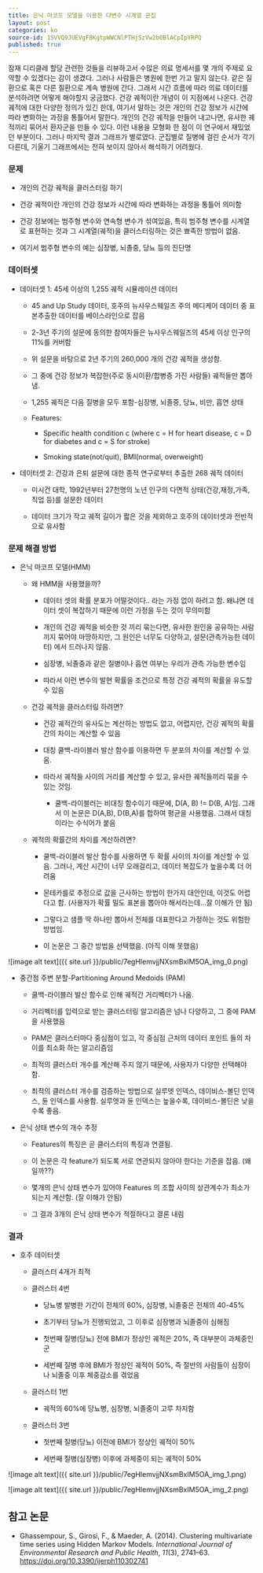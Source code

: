```yaml
---
title: 은닉 마코프 모델을 이용한 다변수 시계열 군집
layout: post
categories: ko
source-id: 15VVQ9JUEVgFBKgtpWWCNlPTHjSzVw2b0BlACpIpYRPQ
published: true
---
```

잠재 디리클레 할당 관련한 것들을 리뷰하고서 수많은 의료 명세서를 몇 개의 주제로 요약할 수 있겠다는 감이 생겼다. 그러나 사람들은 병원에 한번 가고 말지 않는다. 같은 질환으로 혹은 다른 질환으로 계속 병원에 간다. 그래서 시간 흐름에 따라 의료 데이터를 분석하려면 어떻게 해야할지 궁금했다. 건강 궤적이란 개념이 이 지점에서 나온다. 건강 궤적에 대한 다양한 정의가 있긴 한데, 여기서 말하는 것은 개인의 건강 정보가 시간에 따라 변화하는 과정을 통틀어서 말한다. 개인의 건강 궤적을 만들어 내고나면, 유사한 궤적끼리 묶어서 환자군을 만들 수 있다. 이런 내용을 모형화 한 점이 이 연구에서 재밌었던 부분이다. 그러나 마지막 결과 그래프가 별로였다. 군집별로 질병에 걸린 순서가 각기 다른데, 기울기 그래프에서는 전혀 보이지 않아서 해석하기 어려웠다.

### 문제

* 개인의 건강 궤적을 클러스터링 하기

* 건강 궤적이란 개인의 건강 정보가 시간에 따라 변화하는 과정을 통틀어 의미함

* 건강 정보에는 범주형 변수와 연속형 변수가 섞여있음, 특히 범주형 변수를 시계열로 표현하는 것과 그 시계열(궤적)을 클러스터링하는 것은 뾰족한 방법이 없음.

* 여기서 범주형 변수의 예는 심장병, 뇌졸중, 당뇨 등의 진단명

### 데이터셋

* 데이터셋 1: 45세 이상의 1,255 궤적 시뮬레이션 데이터

    * 45 and Up Study 데이터, 호주의 뉴사우스웨일즈 주의 메디케어 데이터 중 표본추출한 데이터를 베이스라인으로 잡음 

    * 2-3년 주기의 설문에 동의한 참여자들은 뉴사우스웨일즈의 45세 이상 인구의 11%를 커버함 

    * 위 설문을 바탕으로 2년 주기의 260,000 개의 건강 궤적을 생성함.

    * 그 중에 건강 정보가 복잡한(주로 동시이환/합병증 가진 사람들) 궤적들만 뽑아냄.

    * 1,255 궤적은 다음 질병을 모두 포함-심장병, 뇌졸중, 당뇨, 비만, 흡연 상태

    * Features:

        * Specific health condition c (where c = H for heart disease, c = D for diabetes and c = S for stroke)

        * Smoking state(not/quit), BMI(normal, overweight)

* 데이터셋 2: 건강과 은퇴 설문에 대한 종적 연구로부터 추출한 268 궤적 데이터 

    * 미시건 대학, 1992년부터 27천명의 노년 인구의 다면적 상태(건강,재정,가족,직업 등)를 설문한 데이터

    * 데이터 크기가 작고 궤적 길이가 짧은 것을 제외하고 호주의 데이터셋과 전반적으로 유사함

### 문제 해결 방법

* 은닉 마코프 모델(HMM)

    * 왜 HMM을 사용했을까?

        * 데이터 셋의 확률 분포가 어떨것이다.. 라는 가정 없이 하려고 함. 왜냐면 데이터 셋이 복잡하기 때문에 이런 가정을 두는 것이 무의미함

        * 개인의 건강 궤적을 비슷한 것 끼리 묶는다면, 유사한 원인을 공유하는 사람끼지 묶어야 마땅하지만, 그 원인은 너무도 다양하고, 설문(관측가능한 데이터) 에서 드러나지 않음. 

        * 심장병, 뇌졸중과 같은 질병이나 흡연 여부는 우리가 관측 가능한 변수임

        * 따라서 이런 변수의 발현 확률을 조건으로 특정 건강 궤적의 확률을 유도할 수 있음

    * 건강 궤적을 클러스터링 하려면?

        * 건강 궤적간의 유사도는 계산하는 방법도 없고, 어렵지만, 건강 궤적의 확률간의 차이는 계산할 수 있음

        * 대칭 쿨백-라이블러 발산 함수를 이용하면 두 분포의 차이를 계산할 수 있음. 

        * 따라서 궤적들 사이의 거리를 계산할 수 있고, 유사한 궤적들끼리 묶을 수 있는 것임.

            * 쿨백-라이블러는 비대칭 함수이기 때문에, D(A, B) != D(B, A)임. 그래서 이 논문은 D(A,B), D(B,A)를 합하여 평균을 사용했음. 그래서 대칭이라는 수식어가 붙음

    * 궤적의 확률간의 차이를 계산하려면?

        * 쿨백-라이블러 발산 함수를 사용하면 두 확률 사이의 차이를 계산할 수 있음. 그러나, 계산 시간이 너무 오래걸리고, 데이터 복잡도가 높을수록 더 어려움

        * 몬테카를로 추정으로 값을 근사하는 방법이 한가지 대안인데, 이것도 어렵다고 함. (사용자가 확률 밀도 표본을 뽑아야 해서라는데...잘 이해가 안 됨)

        * 그렇다고 샘플 딱 하나만 뽑아서 전체를 대표한다고 가정하는 것도 위험한 방법임.

        * 이 논문은 그 중간 방법을 선택했음. (아직 이해 못했음)

![image alt text]({{ site.url }}/public/7egHIemvjjNXsmBxIM5OA_img_0.png)

* 중간점 주변 분할-Partitioning Around Medoids (PAM)

    * 쿨백-라이블러 발산 함수로 인해 궤적간 거리벡터가 나옴.

    * 거리벡터를 입력으로 받는 클러스터링 알고리즘은 넘나 다양하고, 그 중에 PAM을 사용했음

    * PAM은 클러스터마다 중심점이 있고, 각 중심점 근처의 데이터 포인트 들의 차이를 최소화 하는 알고리즘임

    * 최적의 클러스터 개수를 계산해 주지 않기 때문에, 사용자가 다양한 선택해야 함.

    * 최적의 클러스터 개수를 검증하는 방법으로 실루엣 인덱스, 데이비스-볼딘 인덱스, 듄 인덱스를 사용함. 실루엣과 듄 인덱스는 높을수록, 데이비스-볼딘은 낮을 수록 좋음.

* 은닉 상태 변수의 개수 추정

    * Features의 특징은 곧 클러스터의 특징과 연결됨.

    * 이 논문은 각 feature가 되도록 서로 연관되지 않아야 한다는 기준을 잡음. (왜일까??)

    * 몇개의 은닉 상태 변수가 있어야 Features 의 조합 사이의 상관계수가 최소가 되는지 계산함. (잘 이해가 안됨)

    * 그 결과 3개의 은닉 상태 변수가 적절하다고 결론 내림

### 결과

* 호주 데이터셋

    * 클러스터 4개가 최적

    * 클러스터 4번

        * 당뇨병 발병한 기간이 전체의 60%, 심장병, 뇌졸중은 전체의 40-45%

        * 초기부터 당뇨가 진행되었고, 그 이후로 심장병과 뇌졸중이 심해짐

        * 첫번째 질병(당뇨) 전에 BMI가 정상인 궤적은 20%, 즉 대부분이 과체중인 군

        * 세번째 질병 후에 BMI가 정상인 궤적이 50%, 즉 절반의 사람들이 심장이나 뇌졸중 이후 체중감소를 겪었음

    * 클러스터 1번

        * 궤적의 60%에 당뇨병, 심장병, 뇌졸중이 고루 차지함

    * 클러스터 3번

        * 첫번째 질병(당뇨) 이전에 BMI가 정상인 궤적이 50% 

        * 세번째 질병(심장병) 이후에 과체중이 되는 궤적이 50%

![image alt text]({{ site.url }}/public/7egHIemvjjNXsmBxIM5OA_img_1.png)

![image alt text]({{ site.url }}/public/7egHIemvjjNXsmBxIM5OA_img_2.png)

## 참고 논문

- Ghassempour, S., Girosi, F., & Maeder, A. (2014). Clustering multivariate time series using Hidden Markov Models. *International Journal of Environmental Research and Public Health*, *11*(3), 2741–63. https://doi.org/10.3390/ijerph110302741

